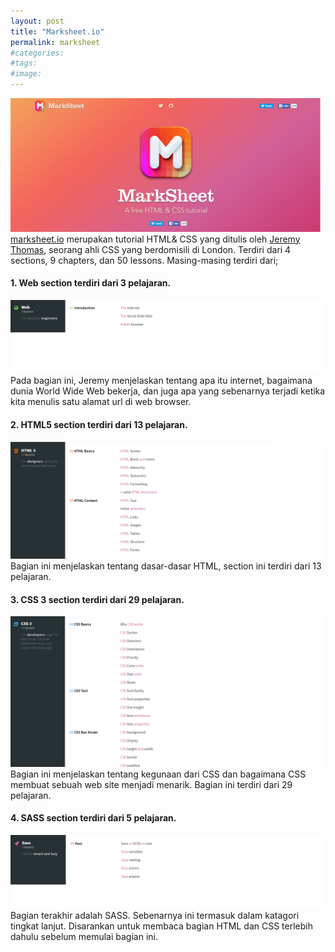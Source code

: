 ```yaml
---
layout: post
title: "Marksheet.io"
permalink: marksheet
#categories:
#tags:
#image:
---
```


![marksheet.io](/assets/images/05.09.2016-1.png)
[marksheet.io](http://marksheet.io "Marksheet's Homepage") merupakan tutorial HTML& CSS yang ditulis oleh [Jeremy Thomas](https://twitter.com/jgthms), seorang ahli CSS yang berdomisili di London. Terdiri dari 4 sections, 9 chapters, dan 50 lessons. Masing-masing terdiri dari;

#### 1. Web section terdiri dari 3 pelajaran.
![Web Section](/assets/images/05.09.2016-web.png)
Pada bagian ini, Jeremy menjelaskan tentang apa itu internet, bagaimana dunia World Wide Web bekerja, dan juga apa yang sebenarnya terjadi ketika kita menulis satu alamat url di web browser.

#### 2. HTML5 section terdiri dari 13 pelajaran.
![HTML5 Section](/assets/images/05.09.2016-html.png)
Bagian ini menjelaskan tentang dasar-dasar HTML, section ini terdiri dari 13 pelajaran.

#### 3. CSS 3 section terdiri dari 29 pelajaran.
![CSS3 Section](/assets/images/05.09.2016-css.png)
Bagian ini menjelaskan tentang kegunaan dari CSS dan bagaimana CSS membuat sebuah web site menjadi menarik. Bagian ini terdiri dari 29 pelajaran.

#### 4. SASS section terdiri dari 5 pelajaran.
![SASS Section](/assets/images/05.09.2016-sass.png)
Bagian terakhir adalah SASS. Sebenarnya ini termasuk dalam katagori tingkat lanjut. Disarankan untuk membaca bagian HTML dan CSS terlebih dahulu sebelum memulai bagian ini.
